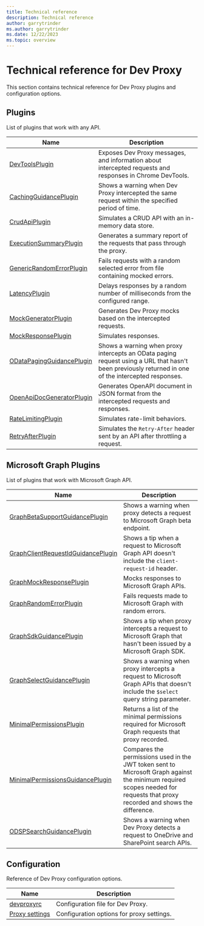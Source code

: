 ```yaml
---
title: Technical reference
description: Technical reference
author: garrytrinder
ms.author: garrytrinder
ms.date: 12/22/2023
ms.topic: overview
---
```


# Technical reference for Dev Proxy

This section contains technical reference for Dev Proxy plugins and configuration options.

## Plugins

List of plugins that work with any API.

Name | Description
--- | ---
[DevToolsPlugin](./devtoolsplugin.md)|Exposes Dev Proxy messages, and information about intercepted requests and responses in Chrome DevTools.
[CachingGuidancePlugin](./cachingguidanceplugin.md)|Shows a warning when Dev Proxy intercepted the same request within the specified period of time.
[CrudApiPlugin](./crudapiplugin.md)|Simulates a CRUD API with an in-memory data store.
[ExecutionSummaryPlugin](./executionsummaryplugin.md)|Generates a summary report of the requests that pass through the proxy.
[GenericRandomErrorPlugin](./genericrandomerrorplugin.md)|Fails requests with a random selected error from file containing mocked errors.
[LatencyPlugin](./latencyplugin.md)|Delays responses by a random number of milliseconds from the configured range.
[MockGeneratorPlugin](./mockgeneratorplugin.md)|Generates Dev Proxy mocks based on the intercepted requests.
[MockResponsePlugin](./mockresponseplugin.md)|Simulates responses.
[ODataPagingGuidancePlugin](./odatapagingguidanceplugin.md)|Shows a warning when proxy intercepts an OData paging request using a URL that hasn't been previously returned in one of the intercepted responses.
[OpenApiDocGeneratorPlugin](./openapidocgeneratorplugin.md)|Generates OpenAPI document in JSON format from the intercepted requests and responses.
[RateLimitingPlugin](./ratelimitingplugin.md)|Simulates rate-limit behaviors.
[RetryAfterPlugin](./retryafterplugin.md)|Simulates the `Retry-After` header sent by an API after throttling a request.

## Microsoft Graph Plugins

List of plugins that work with Microsoft Graph API.

Name | Description
--- | ---
[GraphBetaSupportGuidancePlugin](./graphbetasupportguidanceplugin.md)|Shows a warning when proxy detects a request to Microsoft Graph beta endpoint.
[GraphClientRequestIdGuidancePlugin](./graphclientrequestidguidanceplugin.md)|Shows a tip when a request to Microsoft Graph API doesn't include the `client-request-id` header.
[GraphMockResponsePlugin](./graphmockresponseplugin.md)|Mocks responses to Microsoft Graph APIs.
[GraphRandomErrorPlugin](./graphrandomerrorplugin.md)|Fails requests made to Microsoft Graph with random errors.
[GraphSdkGuidancePlugin](./graphsdkguidanceplugin.md)|Shows a tip when proxy intercepts a request to Microsoft Graph that hasn't been issued by a Microsoft Graph SDK.
[GraphSelectGuidancePlugin](./graphselectguidanceplugin.md)|Shows a warning when proxy intercepts a request to Microsoft Graph APIs that doesn't include the `$select` query string parameter.
[MinimalPermissionsPlugin](./minimalpermissionsplugin.md)|Returns a list of the minimal permissions required for Microsoft Graph requests that proxy recorded.
[MinimalPermissionsGuidancePlugin](./minimalpermissionsguidanceplugin.md)|Compares the permissions used in the JWT token sent to Microsoft Graph against the minimum required scopes needed for requests that proxy recorded and shows the difference.
[ODSPSearchGuidancePlugin](./odspsearchguidanceplugin.md)|Shows a warning when Dev Proxy detects a request to OneDrive and SharePoint search APIs.

## Configuration

Reference of Dev Proxy configuration options.

Name | Description
--- | ---
[devproxyrc](./devproxyrc.md)|Configuration file for Dev Proxy.
[Proxy settings](./proxy-settings.md)|Configuration options for proxy settings.
